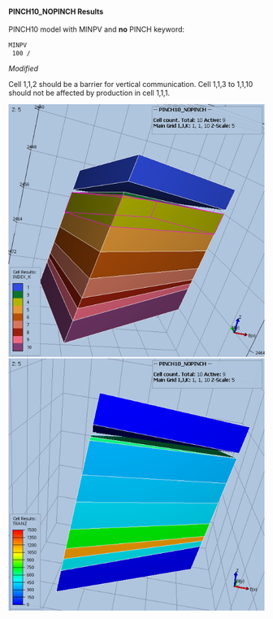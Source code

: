 #### PINCH10_NOPINCH Results
PINCH10 model with MINPV and **no** PINCH keyword:
```
MINPV
 100 /

```

_Modified_

Cell 1,1,2 should be a barrier for vertical communication. Cell 1,1,3 to
1,1,10 should not be affected by production in cell 1,1,1.

![](REF/PINCH10_NOPINCH_INDEX.png)
![](REF/PINCH10_NOPINCH_TRANZ.png)

